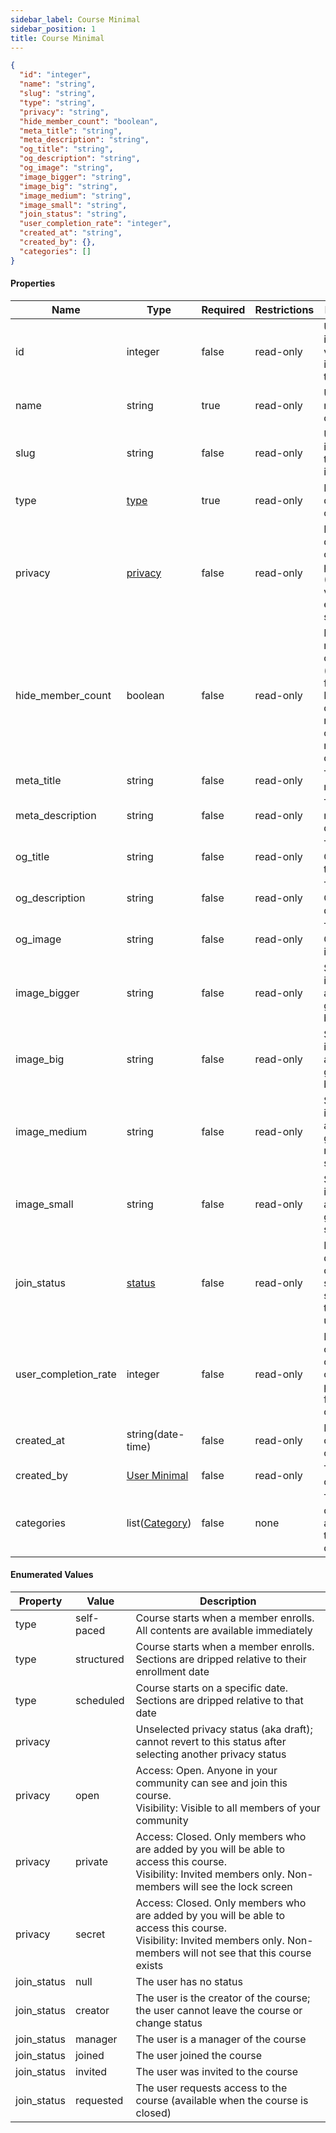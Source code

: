 ```yaml
---
sidebar_label: Course Minimal
sidebar_position: 1
title: Course Minimal
---
```


```json
{
  "id": "integer",
  "name": "string",
  "slug": "string",
  "type": "string",
  "privacy": "string",
  "hide_member_count": "boolean",
  "meta_title": "string",
  "meta_description": "string",
  "og_title": "string",
  "og_description": "string",
  "og_image": "string",
  "image_bigger": "string",
  "image_big": "string",
  "image_medium": "string",
  "image_small": "string",
  "join_status": "string",
  "user_completion_rate": "integer",
  "created_at": "string",
  "created_by": {},
  "categories": []
}

```

#### Properties

| Name                 | Type                                                              | Required | Restrictions | Description                                                                                |
|----------------------|-------------------------------------------------------------------|----------|--------------|--------------------------------------------------------------------------------------------|
| id                   | integer                                                           | false    | read-only    | Unique integer value identifying this course                                               |                                                                         |
| name                 | string                                                            | true     | read-only    | Unique name of the course                                                                  |
| slug                 | string                                                            | false    | read-only    | Unique slug identifying this course in a URL                                               |
| type                 | [type](/docs/apireference/v2/schemas/course#enumerated-values)    | true     | read-only    | Enum to define the course type                                                             |
| privacy              | [privacy](/docs/apireference/v2/schemas/course#enumerated-values) | false    | read-only    | Enum to define the course privacy (default value: empty string)                            |
| hide_member_count    | boolean                                                           | false    | read-only    | Hide member count (default: false).<br/>If enabled, only managers can see the member count |
| meta_title           | string                                                            | false    | read-only    | The course meta title                                                                      |
| meta_description     | string                                                            | false    | read-only    | The course meta description                                                                |
| og_title             | string                                                            | false    | read-only    | The course Open Graph title                                                                |
| og_description       | string                                                            | false    | read-only    | The course Open Graph description                                                          |
| og_image             | string                                                            | false    | read-only    | The course Open Graph image                                                                |
| image_bigger         | string                                                            | false    | read-only    | Squared image - auto generated bigger size                                                 |
| image_big            | string                                                            | false    | read-only    | Squared image - auto generated big size                                                    |
| image_medium         | string                                                            | false    | read-only    | Squared image - auto generated medium size                                                 |
| image_small          | string                                                            | false    | read-only    | Squared image - auto generated small size                                                  |
| join_status          | [status](/docs/apireference/v2/schemas/course#enumerated-values)  | false    | read-only    | Enum to define the course subscription status of the current user                          |
| user_completion_rate | integer                                                           | false    | read-only    | Progress completion of the course in percentage for the current user                       |
| created_at           | string(date-time)                                                 | false    | read-only    | Datetime of course creation                                                                |
| created_by           | [User Minimal](/docs/apireference/v2/schemas/user_minimal)        | false    | read-only    | The course creator                                                                         |
| categories           | list([Category](/docs/apireference/v2/schemas/category))          | false    | none         | The categories associated to the course                                                    |

#### Enumerated Values

| Property    | Value      | Description                                                                                                                                                                  |
|-------------|------------|------------------------------------------------------------------------------------------------------------------------------------------------------------------------------|
| type        | self-paced | Course starts when a member enrolls. All contents are available immediately                                                                                                  |
| type        | structured | Course starts when a member enrolls. Sections are dripped relative to their enrollment date                                                                                  |
| type        | scheduled  | Course starts on a specific date. Sections are dripped relative to that date                                                                                                 |
| privacy     |            | Unselected privacy status (aka draft); cannot revert to this status after selecting another privacy status                                                                   |
| privacy     | open       | Access: Open. Anyone in your community can see and join this course.<br/>Visibility: Visible to all members of your community                                                |
| privacy     | private    | Access: Closed. Only members who are added by you will be able to access this course.<br/>Visibility: Invited members only. Non-members will see the lock screen             |
| privacy     | secret     | Access: Closed. Only members who are added by you will be able to access this course.<br/>Visibility: Invited members only. Non-members will not see that this course exists |
| join_status | null       | The user has no status                                                                                                                                                       |
| join_status | creator    | The user is the creator of the course; the user cannot leave the course or change status                                                                                     |
| join_status | manager    | The user is a manager of the course                                                                                                                                          |
| join_status | joined     | The user joined the course                                                                                                                                                   |
| join_status | invited    | The user was invited to the course                                                                                                                                           |
| join_status | requested  | The user requests access to the course (available when the course is closed)                                                                                                 |
